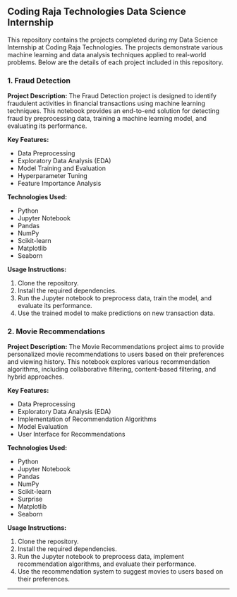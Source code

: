 ## Coding Raja Technologies Data Science Internship

This repository contains the projects completed during my Data Science Internship at Coding Raja Technologies. The projects demonstrate various machine learning and data analysis techniques applied to real-world problems. Below are the details of each project included in this repository.

### 1. Fraud Detection

**Project Description:**
The Fraud Detection project is designed to identify fraudulent activities in financial transactions using machine learning techniques. This notebook provides an end-to-end solution for detecting fraud by preprocessing data, training a machine learning model, and evaluating its performance.

**Key Features:**
- Data Preprocessing
- Exploratory Data Analysis (EDA)
- Model Training and Evaluation
- Hyperparameter Tuning
- Feature Importance Analysis

**Technologies Used:**
- Python
- Jupyter Notebook
- Pandas
- NumPy
- Scikit-learn
- Matplotlib
- Seaborn

**Usage Instructions:**
1. Clone the repository.
2. Install the required dependencies.
3. Run the Jupyter notebook to preprocess data, train the model, and evaluate its performance.
4. Use the trained model to make predictions on new transaction data.

### 2. Movie Recommendations

**Project Description:**
The Movie Recommendations project aims to provide personalized movie recommendations to users based on their preferences and viewing history. This notebook explores various recommendation algorithms, including collaborative filtering, content-based filtering, and hybrid approaches.

**Key Features:**
- Data Preprocessing
- Exploratory Data Analysis (EDA)
- Implementation of Recommendation Algorithms
- Model Evaluation
- User Interface for Recommendations

**Technologies Used:**
- Python
- Jupyter Notebook
- Pandas
- NumPy
- Scikit-learn
- Surprise
- Matplotlib
- Seaborn

**Usage Instructions:**
1. Clone the repository.
2. Install the required dependencies.
3. Run the Jupyter notebook to preprocess data, implement recommendation algorithms, and evaluate their performance.
4. Use the recommendation system to suggest movies to users based on their preferences.

---
